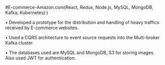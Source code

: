 
#E-commerce-Amazon.com(React, Redux, Node.js, MySQL, MongoDB, Kafka, Kubernetes):)


• Developed a prototype for the distribution and handling of heavy traffics received by E-commerce websites. 

• Used a CQRS architecture to event source requests into the Multi-broker Kafka cluster. 

• The databases used are MySQL and MongoDB, S3 for storing images. Also used JWT for authentication.
